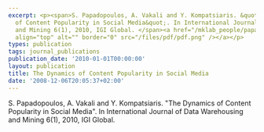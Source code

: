 ```yaml
---
excerpt: <p><span>S. Papadopoulos, A. Vakali and Y. Kompatsiaris. &quot;The Dynamics
  of Content Popularity in Social Media&quot;. In International Journal of Data Warehousing
  and Mining 6(1), 2010, IGI Global. </span><a href="/mklab_people/papadop/pubs/papadopoulos2008_DynamicsOfContentPopularityInSocialMedia_copyrighted.pdf"><img
  align="top" alt="" border="0" src="/files/pdf/pdf.png" /></a></p>
types: publication
tags: journal_publications
publication_date: '2010-01-01T00:00:00'
layout: publication
title: The Dynamics of Content Popularity in Social Media
date: '2008-12-06T20:05:37+02:00'
---
```

<p><span>S. Papadopoulos, A. Vakali and Y. Kompatsiaris. &quot;The Dynamics of Content Popularity in Social Media&quot;. In International Journal of Data Warehousing and Mining 6(1), 2010, IGI Global. </span><a href="/mklab_people/papadop/pubs/papadopoulos2008_DynamicsOfContentPopularityInSocialMedia_copyrighted.pdf"><img align="top" alt="" border="0" src="/files/pdf/pdf.png" /></a></p>
